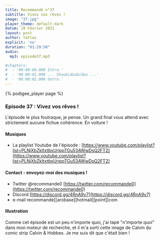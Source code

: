 ```yaml
---
title: Recommandé n°37
subtitle: Vivez vos rêves !
image: "37.jpg"
player_theme: default-dark
datum: 19 Février 2021
layout: post
author: Yattoz
explicit: 'no'
duration: "01:29:50"
audio:
  mp3: episode37.mp3

#chapters:
#  - '00:00:00.000 Intro.'
#  - '00:00:01.000 ... Shoubidoubidoo ...'
#  - '00:00:02.000 Outro.'
---
```


{% podigee_player page %}

### Episode 37 : Vivez vos rêves !


L'épisode le plus foutraque, je pense. Un grand final vous attend avec strictement aucune fichue cohérence. En voiture !

#### Musiques

  * La playlist Youtube de l'épisode : [https://www.youtube.com/playlist?list=PLNjXbZkItxtbxUrippTGu53AWwDsQ2FT2](https://www.youtube.com/playlist?list=PLNjXbZkItxtbxUrippTGu53AWwDsQ2FT2)


#### Contact - envoyez-moi des musiques !

- Twitter @recommande0 [https://twitter.com/recommande0](https://twitter.com/recommande0)
- Discord [https://discord.gg/4RnA9v7](https://discord.gg/4RnA9v7)
- e-mail recommande[[arobase]]hotmail[[point]]com

#### Illustration

Comme cet épisode est un peu n'importe quoi, j'ai tapé "n'importe quoi" dans mon moteur de recherche, et il m'a sorti cette image de Calvin du comic strip Calvin & Hobbes. Je me suis dit que c'était bien !
